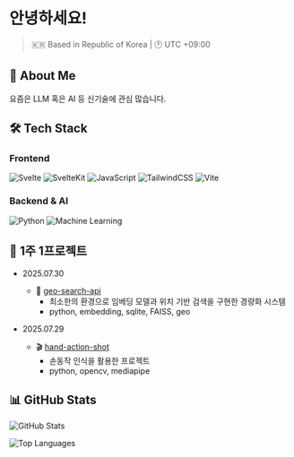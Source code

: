 # 안녕하세요!

> 🇰🇷 Based in Republic of Korea | 🕐 UTC +09:00

## 🚀 About Me

요즘은 LLM 혹은 AI 등 신기술에 관심 많습니다.

## 🛠️ Tech Stack

### Frontend
![Svelte](https://img.shields.io/badge/Svelte-FF3E00?style=for-the-badge&logo=svelte&logoColor=white)
![SvelteKit](https://img.shields.io/badge/SvelteKit-FF3E00?style=for-the-badge&logo=svelte&logoColor=white)
![JavaScript](https://img.shields.io/badge/JavaScript-F7DF1E?style=for-the-badge&logo=javascript&logoColor=black)
![TailwindCSS](https://img.shields.io/badge/Tailwind_CSS-38B2AC?style=for-the-badge&logo=tailwind-css&logoColor=white)
![Vite](https://img.shields.io/badge/Vite-646CFF?style=for-the-badge&logo=vite&logoColor=white)

### Backend & AI
![Python](https://img.shields.io/badge/Python-3776AB?style=for-the-badge&logo=python&logoColor=white)
![Machine Learning](https://img.shields.io/badge/Machine_Learning-FF6F00?style=for-the-badge&logo=tensorflow&logoColor=white)

## 📌 1주 1프로젝트

- 2025.07.30
  - 🚩 [geo-search-api](https://github.com/jhleee/geo-search-api)
      - 최소한의 환경으로 임베딩 모델과 위치 기반 검색을 구현한 경량화 시스템
      - python, embedding, sqlite, FAISS, geo

- 2025.07.29
  -  🎬 [hand-action-shot](https://github.com/jhleee/hand-action-shot)
      -  손동작 인식을 활용한 프로젝트
      - python, opencv, mediapipe

## 📊 GitHub Stats

![GitHub Stats](https://github-readme-stats.vercel.app/api?username=jhleee&show_icons=true&theme=radical&include_all_commits=true&count_private=true)

![Top Languages](https://github-readme-stats.vercel.app/api/top-langs/?username=jhleee&layout=compact&theme=radical)

